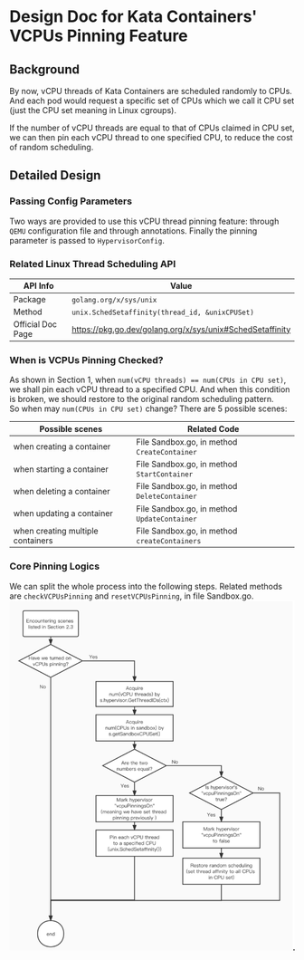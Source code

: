 # Design Doc for Kata Containers' VCPUs Pinning Feature

## Background
By now, vCPU threads of Kata Containers are scheduled randomly to CPUs. And each pod would request a specific set of CPUs which we call it CPU set (just the CPU set meaning in Linux cgroups).    

If the number of vCPU threads are equal to that of CPUs claimed in CPU set, we can then pin each vCPU thread to one specified CPU, to reduce the cost of random scheduling. 

## Detailed Design

### Passing Config Parameters
Two ways are provided to use this vCPU thread pinning feature: through `QEMU` configuration file and through annotations. Finally the pinning parameter is passed to `HypervisorConfig`.

### Related Linux Thread Scheduling API

| API Info          | Value                                                     |
|-------------------|-----------------------------------------------------------|
| Package           | `golang.org/x/sys/unix`                                     |
| Method            | `unix.SchedSetaffinity(thread_id, &unixCPUSet)`             |
| Official Doc Page | https://pkg.go.dev/golang.org/x/sys/unix#SchedSetaffinity |

### When is VCPUs Pinning Checked?

As shown in Section 1, when `num(vCPU threads) == num(CPUs in CPU set)`, we shall pin each vCPU thread to a specified CPU. And when this condition is broken, we should restore to the original random scheduling pattern.  
So when may `num(CPUs in CPU set)` change? There are 5 possible scenes:

| Possible scenes                   | Related Code                               |
|-----------------------------------|--------------------------------------------|
| when creating a container         | File Sandbox.go, in method `CreateContainer`  |
| when starting a container         | File Sandbox.go, in method `StartContainer`   |
| when deleting a container         | File Sandbox.go, in method `DeleteContainer`  |
| when updating a container         | File Sandbox.go, in method `UpdateContainer`  |
| when creating multiple containers | File Sandbox.go, in method `createContainers` |

### Core Pinning Logics

We can split the whole process into the following steps. Related methods are `checkVCPUsPinning` and `resetVCPUsPinning`, in file Sandbox.go.
![](arch-images/vcpus-pinning-process.png) 